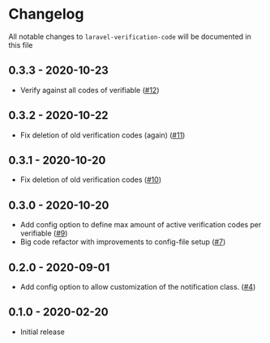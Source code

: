 # Changelog

All notable changes to `laravel-verification-code` will be documented in this file

## 0.3.3 - 2020-10-23

- Verify against all codes of verifiable ([#12](https://github.com/nextapps-be/laravel-verification-code/pull/12))

## 0.3.2 - 2020-10-22

- Fix deletion of old verification codes (again) ([#11](https://github.com/nextapps-be/laravel-verification-code/pull/11))

## 0.3.1 - 2020-10-20

- Fix deletion of old verification codes ([#10](https://github.com/nextapps-be/laravel-verification-code/pull/10))

## 0.3.0 - 2020-10-20

- Add config option to define max amount of active verification codes per verifiable ([#9](https://github.com/nextapps-be/laravel-verification-code/pull/9))
- Big code refactor with improvements to config-file setup ([#7](https://github.com/nextapps-be/laravel-verification-code/pull/7))

## 0.2.0 - 2020-09-01

- Add config option to allow customization of the notification class. ([#4](https://github.com/nextapps-be/laravel-verification-code/pull/4))

## 0.1.0 - 2020-02-20

- Initial release
